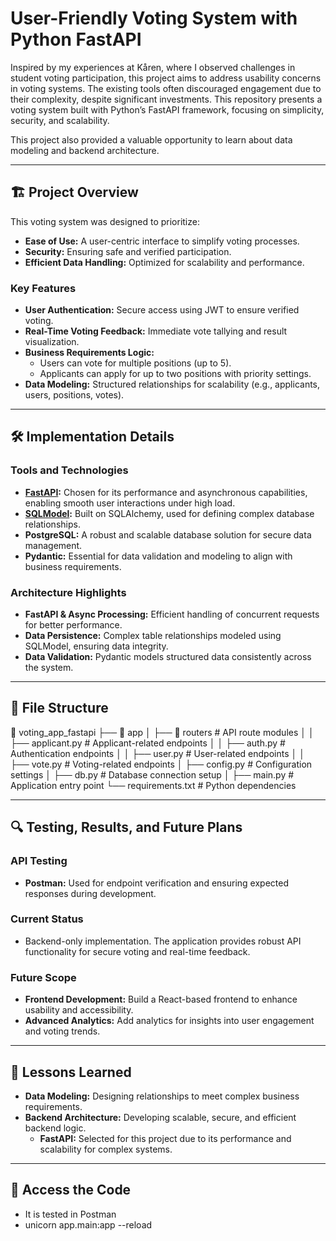 # User-Friendly Voting System with Python FastAPI

Inspired by my experiences at Kåren, where I observed challenges in student voting participation, this project aims to address usability concerns in voting systems. The existing tools often discouraged engagement due to their complexity, despite significant investments. This repository presents a voting system built with Python’s FastAPI framework, focusing on simplicity, security, and scalability.

This project also provided a valuable opportunity to learn about data modeling and backend architecture.

---

## 🏗️ Project Overview

This voting system was designed to prioritize:
- **Ease of Use:** A user-centric interface to simplify voting processes.
- **Security:** Ensuring safe and verified participation.
- **Efficient Data Handling:** Optimized for scalability and performance.

### Key Features
- **User Authentication:** Secure access using JWT to ensure verified voting.
- **Real-Time Voting Feedback:** Immediate vote tallying and result visualization.
- **Business Requirements Logic:** 
  - Users can vote for multiple positions (up to 5).
  - Applicants can apply for up to two positions with priority settings.
- **Data Modeling:** Structured relationships for scalability (e.g., applicants, users, positions, votes).

---

## 🛠️ Implementation Details

### Tools and Technologies
- **[FastAPI](https://fastapi.tiangolo.com/):** Chosen for its performance and asynchronous capabilities, enabling smooth user interactions under high load.
- **[SQLModel](https://sqlmodel.tiangolo.com/):** Built on SQLAlchemy, used for defining complex database relationships.
- **PostgreSQL:** A robust and scalable database solution for secure data management.
- **Pydantic:** Essential for data validation and modeling to align with business requirements.

### Architecture Highlights
- **FastAPI & Async Processing:** Efficient handling of concurrent requests for better performance.
- **Data Persistence:** Complex table relationships modeled using SQLModel, ensuring data integrity.
- **Data Validation:** Pydantic models structured data consistently across the system.

---

## 📂 File Structure

📂 voting_app_fastapi
├── 📁 app
│   ├── 📁 routers            # API route modules
│   │   ├── applicant.py      # Applicant-related endpoints
│   │   ├── auth.py           # Authentication endpoints
│   │   ├── user.py           # User-related endpoints
│   │   ├── vote.py           # Voting-related endpoints
│   ├── config.py             # Configuration settings
│   ├── db.py                 # Database connection setup
│   ├── main.py               # Application entry point
└── requirements.txt          # Python dependencies


---

## 🔍 Testing, Results, and Future Plans

### API Testing
- **Postman:** Used for endpoint verification and ensuring expected responses during development.

### Current Status
- Backend-only implementation. The application provides robust API functionality for secure voting and real-time feedback.

### Future Scope
- **Frontend Development:** Build a React-based frontend to enhance usability and accessibility.
- **Advanced Analytics:** Add analytics for insights into user engagement and voting trends.

---

## 🚀 Lessons Learned

- **Data Modeling:** Designing relationships to meet complex business requirements.
- **Backend Architecture:** Developing scalable, secure, and efficient backend logic.
  - **FastAPI:** Selected for this project due to its performance and scalability for complex systems.

---

## 📂 Access the Code

- It is tested in Postman
- unicorn app.main:app --reload
